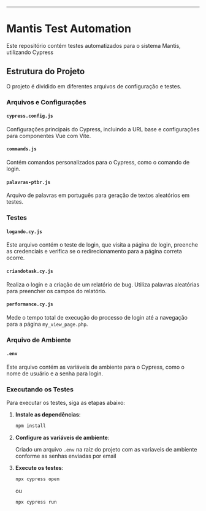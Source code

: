 
---

# Mantis Test Automation

Este repositório contém testes automatizados para o sistema Mantis, utilizando Cypress

## Estrutura do Projeto

O projeto é dividido em diferentes arquivos de configuração e testes. 

### Arquivos e Configurações

#### `cypress.config.js`

Configurações principais do Cypress, incluindo a URL base e configurações para componentes Vue com Vite.

#### `commands.js`

Contém comandos personalizados para o Cypress, como o comando de login.

#### `palavras-ptbr.js`

Arquivo de palavras em português para geração de textos aleatórios em testes.

### Testes

#### `logando.cy.js`

Este arquivo contém o teste de login, que visita a página de login, preenche as credenciais e verifica se o redirecionamento para a página correta ocorre.

#### `criandotask.cy.js`

Realiza o login e a criação de um relatório de bug. Utiliza palavras aleatórias para preencher os campos do relatório.

#### `performance.cy.js`

Mede o tempo total de execução do processo de login até a navegação para a página `my_view_page.php`.

### Arquivo de Ambiente

#### `.env`

Este arquivo contém as variáveis de ambiente para o Cypress, como o nome de usuário e a senha para login.

### Executando os Testes

Para executar os testes, siga as etapas abaixo:

1. **Instale as dependências**:

   ```bash
   npm install
   ```
2. **Configure as variáveis de ambiente**:

   Criado um arquivo `.env` na raiz do projeto com as variaveis de ambiente conforme as senhas enviadas por email

 
3. **Execute os testes**:

   ```bash
   npx cypress open
   ```

   ou

   ```bash
   npx cypress run
   ```
